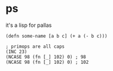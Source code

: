 # ps

it's a lisp for pallas

```
(defn some-name [a b c] (+ a (- b c)))

; primops are all caps
(INC 23)
(NCASE 98 (fn [_] 102) 0) ; 98
(NCASE 98 (fn [_] 102) 0) ; 102

```
